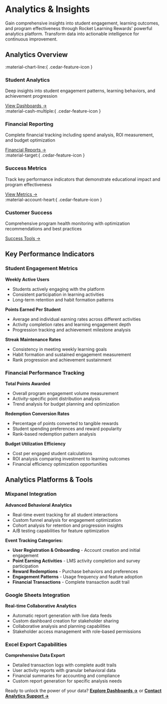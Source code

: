 # Analytics & Insights

Gain comprehensive insights into student engagement, learning outcomes, and program effectiveness through Rocket Learning Rewards' powerful analytics platform. Transform data into actionable intelligence for continuous improvement.

## Analytics Overview

<div class="cedar-features-grid">
<div class="cedar-feature-card">
<div class="feature-icon-wrapper primary-icon">
:material-chart-line:{ .cedar-feature-icon }
</div>
<h3>Student Analytics</h3>
<p>Deep insights into student engagement patterns, learning behaviors, and achievement progression</p>
<a href="dashboards/" class="feature-link">View Dashboards →</a>
</div>

<div class="cedar-feature-card">
<div class="feature-icon-wrapper secondary-icon">
:material-cash-multiple:{ .cedar-feature-icon }
</div>
<h3>Financial Reporting</h3>
<p>Complete financial tracking including spend analysis, ROI measurement, and budget optimization</p>
<a href="financial-reporting/" class="feature-link">Financial Reports →</a>
</div>

<div class="cedar-feature-card">
<div class="feature-icon-wrapper tertiary-icon">
:material-target:{ .cedar-feature-icon }
</div>
<h3>Success Metrics</h3>
<p>Track key performance indicators that demonstrate educational impact and program effectiveness</p>
<a href="success-metrics/" class="feature-link">View Metrics →</a>
</div>

<div class="cedar-feature-card">
<div class="feature-icon-wrapper primary-icon">
:material-account-heart:{ .cedar-feature-icon }
</div>
<h3>Customer Success</h3>
<p>Comprehensive program health monitoring with optimization recommendations and best practices</p>
<a href="customer-success/" class="feature-link">Success Tools →</a>
</div>
</div>

## Key Performance Indicators

### Student Engagement Metrics
**Weekly Active Users**
- Students actively engaging with the platform
- Consistent participation in learning activities
- Long-term retention and habit formation patterns

**Points Earned Per Student**
- Average and individual earning rates across different activities
- Activity completion rates and learning engagement depth
- Progression tracking and achievement milestone analysis

**Streak Maintenance Rates**
- Consistency in meeting weekly learning goals
- Habit formation and sustained engagement measurement
- Rank progression and achievement sustainment

### Financial Performance Tracking
**Total Points Awarded**
- Overall program engagement volume measurement
- Activity-specific point distribution analysis
- Trend analysis for budget planning and optimization

**Redemption Conversion Rates**
- Percentage of points converted to tangible rewards
- Student spending preferences and reward popularity
- Rank-based redemption pattern analysis

**Budget Utilization Efficiency**
- Cost per engaged student calculations
- ROI analysis comparing investment to learning outcomes
- Financial efficiency optimization opportunities

## Analytics Platforms & Tools

### Mixpanel Integration
**Advanced Behavioral Analytics**
- Real-time event tracking for all student interactions
- Custom funnel analysis for engagement optimization
- Cohort analysis for retention and progression insights
- A/B testing capabilities for feature optimization

**Event Tracking Categories:**
- **User Registration & Onboarding** - Account creation and initial engagement
- **Point Earning Activities** - LMS activity completion and survey participation  
- **Reward Redemptions** - Purchase behaviors and preferences
- **Engagement Patterns** - Usage frequency and feature adoption
- **Financial Transactions** - Complete transaction audit trail

### Google Sheets Integration
**Real-time Collaborative Analytics**
- Automatic report generation with live data feeds
- Custom dashboard creation for stakeholder sharing
- Collaborative analysis and planning capabilities
- Stakeholder access management with role-based permissions

### Excel Export Capabilities
**Comprehensive Data Export**
- Detailed transaction logs with complete audit trails
- User activity reports with granular behavioral data
- Financial summaries for accounting and compliance
- Custom report generation for specific analysis needs

Ready to unlock the power of your data? **[Explore Dashboards →](dashboards/)** or **[Contact Analytics Support →](../support/contact/)**